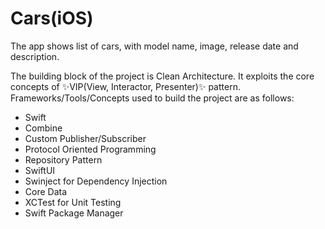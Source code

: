 # Cars(iOS)

The app shows list of cars, with model name, image, release date and description.

The building block of the project is Clean Architecture. It exploits the core concepts of ✨VIP(View, Interactor, Presenter)✨ pattern. Frameworks/Tools/Concepts used to build the project are as follows:

-  Swift
-  Combine
-  Custom Publisher/Subscriber
-  Protocol Oriented Programming
-  Repository Pattern
-  SwiftUI
-  Swinject for Dependency Injection
-  Core Data
-  XCTest for Unit Testing
-  Swift Package Manager
